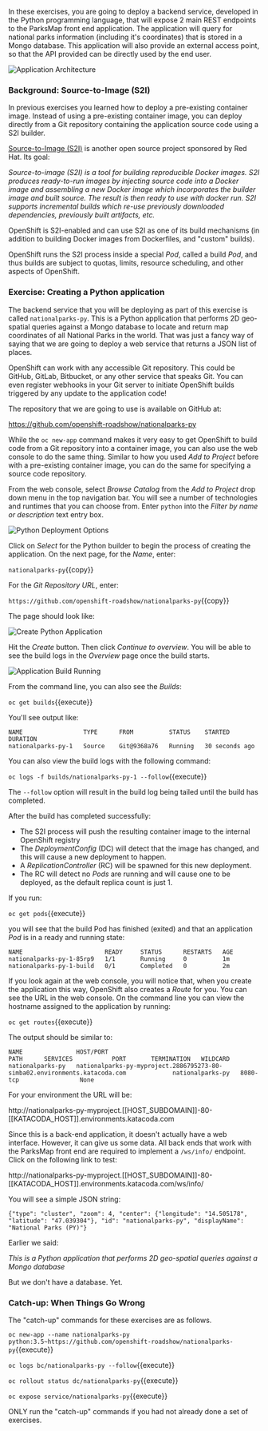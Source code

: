 In these exercises, you are going to deploy a backend service, developed in the Python
programming language, that will expose 2 main REST endpoints to the ParksMap front end application.
The application will query for national parks information (including it's
coordinates) that is stored in a Mongo database.
This application will also provide an external access point, so that the API
provided can be directly used by the end user.

![Application Architecture](images/07-application-architecture-stage-3.png)

### Background: Source-to-Image (S2I)

In previous exercises you learned how to deploy a pre-existing container
image. Instead of using a pre-existing container image, you can deploy directly from a Git repository containing the application source code using a S2I builder.

[Source-to-Image (S2I)](https://github.com/openshift/source-to-image) is another
open source project sponsored by Red Hat. Its goal:

_Source-to-image (S2I) is a tool for building reproducible Docker images. S2I
produces ready-to-run images by injecting source code into a Docker image and
assembling a new Docker image which incorporates the builder image and built
source. The result is then ready to use with docker run. S2I supports
incremental builds which re-use previously downloaded dependencies, previously
built artifacts, etc._

OpenShift is S2I-enabled and can use S2I as one of its build mechanisms (in
addition to building Docker images from Dockerfiles, and "custom" builds).

OpenShift runs the S2I process inside a special *Pod*, called a build
_Pod_, and thus builds are subject to quotas, limits, resource scheduling, and
other aspects of OpenShift.

### Exercise: Creating a Python application

The backend service that you will be deploying as part of this exercise is
called `nationalparks-py`.  This is a Python application that performs 2D
geo-spatial queries against a Mongo database to locate and return map
coordinates of all National Parks in the world. That was just a fancy way of
saying that we are going to deploy a web service that returns a JSON list of
places.

OpenShift can work with any accessible Git repository. This could be GitHub,
GitLab, Bitbucket, or any other service that speaks Git. You can even register webhooks in
your Git server to initiate OpenShift builds triggered by any update to the
application code!

The repository that we are going to use is available on GitHub at:

https://github.com/openshift-roadshow/nationalparks-py

While the `oc new-app` command makes it very easy to get OpenShift to build code
from a Git repository into a container image, you can also use the web
console to do the same thing. Similar to how you used _Add to Project_ before
with a pre-existing container image, you can do the same for specifying a source code
repository.

From the web console, select _Browse Catalog_ from the _Add to Project_ drop down menu in the top navigation bar.
You will see a number of technologies and runtimes that you
can choose from.
Enter `python` into the _Filter by name or description_ text entry box.

![Python Deployment Options](images/07-python-service-catalog.png)

Click on _Select_ for the Python builder to begin the process of creating the application. On the next page, for the _Name_, enter:

``nationalparks-py``{{copy}}

For the _Git Repository URL_, enter:

``https://github.com/openshift-roadshow/nationalparks-py``{{copy}}

The page should look like:

![Create Python Application](images/07-create-python-application.png)

Hit the _Create_ button. Then click _Continue to
overview_. You will be able to see the build logs in the _Overview_ page once the build starts.

![Application Build Running](images/07-application-build-running.png)

From the command line, you can also see the *Builds*:

``oc get builds``{{execute}}

You'll see output like:

```
NAME                 TYPE      FROM          STATUS    STARTED         DURATION
nationalparks-py-1   Source    Git@9368a76   Running   30 seconds ago
```

You can also view the build logs with the following command:

``oc logs -f builds/nationalparks-py-1 --follow``{{execute}}

The ``--follow`` option will result in the build log being tailed until the build has completed.

After the build has completed successfully:

* The S2I process will push the resulting container image to the internal OpenShift registry
* The _DeploymentConfig_ (DC) will detect that the image has changed, and this
  will cause a new deployment to happen.
* A _ReplicationController_ (RC) will be spawned for this new deployment.
* The RC will detect no *Pods* are running and will cause one to be deployed, as the default replica count is just 1.

If you run:

``oc get pods``{{execute}}

you will see that the build Pod
has finished (exited) and that an application *Pod* is in a ready and running state:

```
NAME                       READY     STATUS      RESTARTS   AGE
nationalparks-py-1-85rp9   1/1       Running     0          1m
nationalparks-py-1-build   0/1       Completed   0          2m
```

If you look again at the web console, you will notice that, when you create the
application this way, OpenShift also creates a *Route* for you. You can see the
URL in the web console. On the command line you can view the hostname assigned to the application by running:

``oc get routes``{{execute}}

The output should be similar to:

```
NAME               HOST/PORT                                                                    PATH      SERVICES           PORT       TERMINATION   WILDCARD
nationalparks-py   nationalparks-py-myproject.2886795273-80-simba02.environments.katacoda.com             nationalparks-py   8080-tcp                 None
```

For your environment the URL will be:

http://nationalparks-py-myproject.[[HOST_SUBDOMAIN]]-80-[[KATACODA_HOST]].environments.katacoda.com

Since this is a back-end application, it doesn't actually have a web interface.
However, it can give us some data. All back ends that work with the ParksMap
front end are required to implement a `/ws/info/` endpoint. Click on the following link to test:

http://nationalparks-py-myproject.[[HOST_SUBDOMAIN]]-80-[[KATACODA_HOST]].environments.katacoda.com/ws/info/

You will see a simple JSON string:

```
{"type": "cluster", "zoom": 4, "center": {"longitude": "14.505178", "latitude": "47.039304"}, "id": "nationalparks-py", "displayName": "National Parks (PY)"}
```

Earlier we said:

_This is a Python application that performs 2D geo-spatial queries
against a Mongo database_

But we don't have a database. Yet.

### Catch-up: When Things Go Wrong

The "catch-up" commands for these exercises are as follows.

``oc new-app --name nationalparks-py python:3.5~https://github.com/openshift-roadshow/nationalparks-py``{{execute}}

``oc logs bc/nationalparks-py --follow``{{execute}}

``oc rollout status dc/nationalparks-py``{{execute}}

``oc expose service/nationalparks-py``{{execute}}

ONLY run the "catch-up" commands if you had not already done a set of exercises.
